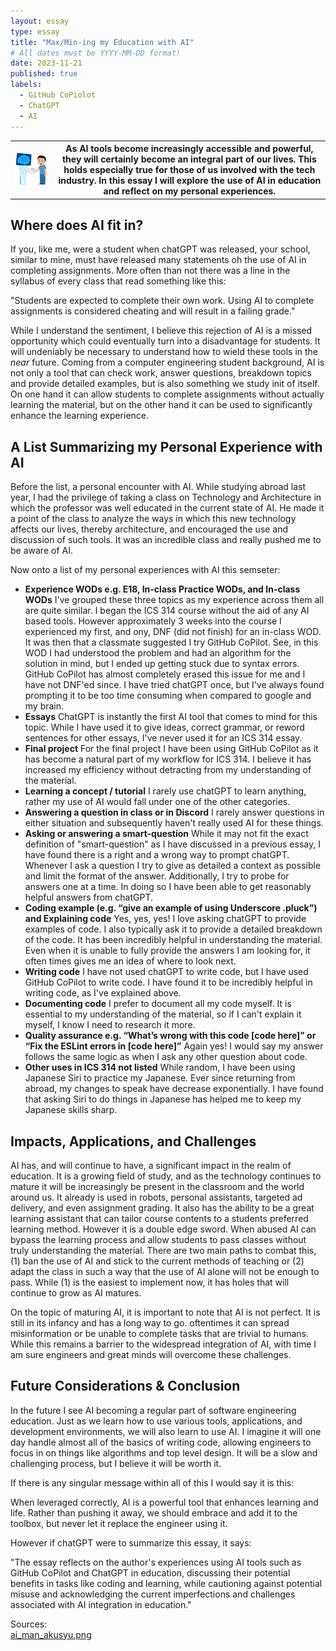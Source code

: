 ```yaml
---
layout: essay
type: essay
title: "Max/Min-ing my Education with AI"
# All dates must be YYYY-MM-DD format!
date: 2023-11-21
published: true
labels:
  - GitHub CoPiolot
  - ChatGPT
  - AI
---
```


<table>
<th>
<div style="text-align: center">
<img style="inset-inline: auto" src="../img/ai-assist/ai_man_akusyu.png" width="300">
</div>
</th>
<th>
As AI tools become increasingly accessible and powerful, they will certainly become an integral part of our lives. This holds especially true for those of us involved with the tech industry. In this essay I will explore the use of AI in education and reflect on my personal experiences.
</th>
</table>

## **Where does AI fit in?**
If you, like me, were a student when chatGPT was released, your school, similar to mine, must have released many statements oh the use of AI in completing assignments. More often than not there was a line in the syllabus of every class that read something like this:

"Students are expected to complete their own work. Using AI to complete assignments is considered cheating and will result in a failing grade."

While I understand the sentiment, I believe this rejection of AI is a missed opportunity which could eventually turn into a disadvantage for students. It will undeniably be necessary to understand how to wield these tools in the *near* future. Coming from a computer engineering student background, AI is not only a tool that can check work, answer questions, breakdown topics and provide detailed examples, but is also something we study init of itself. On one hand it can allow students to complete assignments without actually learning the material, but on the other hand it can be used to significantly enhance the learning experience.

## **A List Summarizing my Personal Experience with AI**
Before the list, a personal encounter with AI. While studying abroad last year, I had the privilege of taking a class on Technology and Architecture in which the professor was well educated in the current state of AI. He made it a point of the class to analyze the ways in which this new technology affects our lives, thereby architecture, and encouraged the use and discussion of such tools. It was an incredible class and really pushed me to be aware of AI.

Now onto a list of my personal experiences with AI this semseter:

*  **Experience WODs e.g. E18, In-class Practice WODs, and In-class WODs**
    I've grouped these three topics as my experience across them all are quite similar. I began the ICS 314 course without the aid of any AI based tools. However approximately 3 weeks into the course I experienced my first, and ony, DNF (did not finish) for an in-class WOD. It was then that a classmate suggested I try GitHub CoPilot. See, in this WOD I had understood the problem and had an algorithm for the solution in mind, but I ended up getting stuck due to syntax errors. GitHub CoPilot has almost completely erased this issue for me and I have not DNF'ed since. I have tried chatGPT once, but I've always found prompting it to be too time consuming when compared to google and my brain.
*  **Essays**
    ChatGPT is instantly the first AI tool that comes to mind for this topic. While I have used it to give ideas, correct grammar, or reword sentences for other essays, I've never used it for an ICS 314 essay.
*  **Final project**
    For the final project I have been using GitHub CoPilot as it has become a natural part of my workflow for ICS 314. I believe it has increased my efficiency without detracting from my understanding of the material.
*  **Learning a concept / tutorial**
    I rarely use chatGPT to learn anything, rather my use of AI would fall under one of the other categories.
*  **Answering a question in class or in Discord**
    I rarely answer questions in either situation and subsequently haven't really used AI for these things.
*  **Asking or answering a smart-question**
    While it may not fit the exact definition of "smart-question" as I have discussed in a previous essay, I have found there is a right and a wrong way to prompt chatGPT. Whenever I ask a question I try to give as detailed a context as possible and limit the format of the answer. Additionally, I try to probe for answers one at a time. In doing so I have been able to get reasonably helpful answers from chatGPT.
*  **Coding example (e.g. “give an example of using Underscore .pluck”) and Explaining code**
    Yes, yes, yes! I love asking chatGPT to provide examples of code. I also typically ask it to provide a detailed breakdown of the code. It has been incredibly helpful in understanding the material. Even when it is unable to fully provide the answers I am looking for, it often times gives me an idea of where to look next.
*  **Writing code**
    I have not used chatGPT to write code, but I have used GitHub CoPilot to write code. I have found it to be incredibly helpful in writing code, as I've explained above.
*  **Documenting code**
    I prefer to document all my code myself. It is essential to my understanding of the material, so if I can't explain it myself, I know I need to research it more.
*  **Quality assurance e.g. “What’s wrong with this code [code here]” or “Fix the ESLint errors in [code here]”**
    Again yes! I would say my answer follows the same logic as when I ask any other question about code.
*  **Other uses in ICS 314 not listed**
    While random, I have been using Japanese Siri to practice my Japanese. Ever since returning from abroad, my changes to speak have decrease exponentially. I have found that asking Siri to do things in Japanese has helped me to keep my Japanese skills sharp.

## **Impacts, Applications, and Challenges**
AI has, and will continue to have, a significant impact in the realm of education. It is a growing field of study, and as the technology continues to mature it will be increasingly be present in the classroom and the world around us. It already is used in robots, personal assistants, targeted ad delivery, and even assignment grading. It also has the ability to be a great learning assistant that can tailor course contents to a students preferred learning method. However it is a double edge sword. When abused AI can bypass the learning process and allow students to pass classes without truly understanding the material. There are two main paths to combat this, (1) ban the use of AI and stick to the current methods of teaching or (2) adapt the class in such a way that the use of AI alone will not be enough to pass. While (1) is the easiest to implement now, it has holes that will continue to grow as AI matures. 

On the topic of maturing AI, it is important to note that AI is not perfect. It is still in its infancy and has a long way to go. oftentimes it can spread misinformation or be unable to complete tasks that are trivial to humans. While this remains a barrier to the widespread integration of AI, with time I am sure engineers and great minds will overcome these challenges.

## **Future Considerations & Conclusion**
In the future I see AI becoming a regular part of software engineering education. Just as we learn how to use various tools, applications, and development environments, we will also learn to use AI. I imagine it will one day handle almost all of the basics of writing code, allowing engineers to focus in on things like algorithms and top level design. It will be a slow and challenging process, but I believe it will be worth it.

If there is any singular message within all of this I would say it is this: 

When leveraged correctly, AI is a powerful tool that enhances learning and life. Rather than pushing it away, we should embrace and add it to the toolbox, but never let it replace the engineer using it.

However if chatGPT were to summarize this essay, it says:

"The essay reflects on the author's experiences using AI tools such as GitHub CoPilot and ChatGPT in education, discussing their potential benefits in tasks like coding and learning, while cautioning against potential misuse and acknowledging the current imperfections and challenges associated with AI integration in education."

Sources:<br>
[ai_man_akusyu.png](https://www.irasutoya.com/2018/03/ai.html)